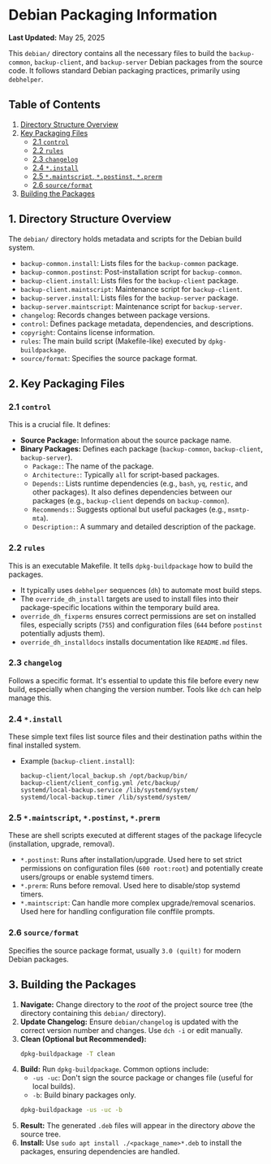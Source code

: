 # Debian Packaging Information

**Last Updated:** May 25, 2025

This `debian/` directory contains all the necessary files to build the `backup-common`, `backup-client`, and `backup-server` Debian packages from the source code. It follows standard Debian packaging practices, primarily using `debhelper`.

## Table of Contents

1.  [Directory Structure Overview](#1-directory-structure-overview)
2.  [Key Packaging Files](#2-key-packaging-files)
    * [2.1 `control`](#21-control)
    * [2.2 `rules`](#22-rules)
    * [2.3 `changelog`](#23-changelog)
    * [2.4 `*.install`](#24-install)
    * [2.5 `*.maintscript`, `*.postinst`, `*.prerm`](#25-maintscript-postinst-prerm)
    * [2.6 `source/format`](#26-sourceformat)
3.  [Building the Packages](#3-building-the-packages)

## 1. Directory Structure Overview

The `debian/` directory holds metadata and scripts for the Debian build system.

* `backup-common.install`: Lists files for the `backup-common` package.
* `backup-common.postinst`: Post-installation script for `backup-common`.
* `backup-client.install`: Lists files for the `backup-client` package.
* `backup-client.maintscript`: Maintenance script for `backup-client`.
* `backup-server.install`: Lists files for the `backup-server` package.
* `backup-server.maintscript`: Maintenance script for `backup-server`.
* `changelog`: Records changes between package versions.
* `control`: Defines package metadata, dependencies, and descriptions.
* `copyright`: Contains license information.
* `rules`: The main build script (Makefile-like) executed by `dpkg-buildpackage`.
* `source/format`: Specifies the source package format.

## 2. Key Packaging Files

### 2.1 `control`

This is a crucial file. It defines:
* **Source Package:** Information about the source package name.
* **Binary Packages:** Defines each package (`backup-common`, `backup-client`, `backup-server`).
    * `Package:`: The name of the package.
    * `Architecture:`: Typically `all` for script-based packages.
    * `Depends:`: Lists runtime dependencies (e.g., `bash`, `yq`, `restic`, and other packages). It also defines dependencies between our packages (e.g., `backup-client` depends on `backup-common`).
    * `Recommends:`: Suggests optional but useful packages (e.g., `msmtp-mta`).
    * `Description:`: A summary and detailed description of the package.

### 2.2 `rules`

This is an executable Makefile. It tells `dpkg-buildpackage` how to build the packages.
* It typically uses `debhelper` sequences (`dh`) to automate most build steps.
* The `override_dh_install` targets are used to install files into their package-specific locations within the temporary build area.
* `override_dh_fixperms` ensures correct permissions are set on installed files, especially scripts (`755`) and configuration files (`644` before `postinst` potentially adjusts them).
* `override_dh_installdocs` installs documentation like `README.md` files.

### 2.3 `changelog`

Follows a specific format. It's essential to update this file before every new build, especially when changing the version number. Tools like `dch` can help manage this.

### 2.4 `*.install`

These simple text files list source files and their destination paths within the final installed system.
* Example (`backup-client.install`):
    ``` text
    backup-client/local_backup.sh /opt/backup/bin/
    backup-client/client_config.yml /etc/backup/
    systemd/local-backup.service /lib/systemd/system/
    systemd/local-backup.timer /lib/systemd/system/
    ```

### 2.5 `*.maintscript`, `*.postinst`, `*.prerm`

These are shell scripts executed at different stages of the package lifecycle (installation, upgrade, removal).
* `*.postinst`: Runs after installation/upgrade. Used here to set strict permissions on configuration files (`600 root:root`) and potentially create users/groups or enable systemd timers.
* `*.prerm`: Runs before removal. Used here to disable/stop systemd timers.
* `*.maintscript`: Can handle more complex upgrade/removal scenarios. Used here for handling configuration file conffile prompts.

### 2.6 `source/format`

Specifies the source package format, usually `3.0 (quilt)` for modern Debian packages.

## 3. Building the Packages

1.  **Navigate:** Change directory to the *root* of the project source tree (the directory containing this `debian/` directory).
2.  **Update Changelog:** Ensure `debian/changelog` is updated with the correct version number and changes. Use `dch -i` or edit manually.
3.  **Clean (Optional but Recommended):**
    ``` bash
    dpkg-buildpackage -T clean
    ```
4.  **Build:** Run `dpkg-buildpackage`. Common options include:
    * `-us -uc`: Don't sign the source package or changes file (useful for local builds).
    * `-b`: Build binary packages only.
    ``` bash
    dpkg-buildpackage -us -uc -b
    ```
5.  **Result:** The generated `.deb` files will appear in the directory *above* the source tree.
6.  **Install:** Use `sudo apt install ./<package_name>*.deb` to install the packages, ensuring dependencies are handled.
